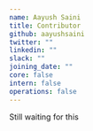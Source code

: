 ```yaml
---
name: Aayush Saini
title: Contributor
github: aayushsaini
twitter: ""
linkedin: ""
slack: ""
joining_date: ""
core: false
intern: false
operations: false
---
```


Still waiting for this

